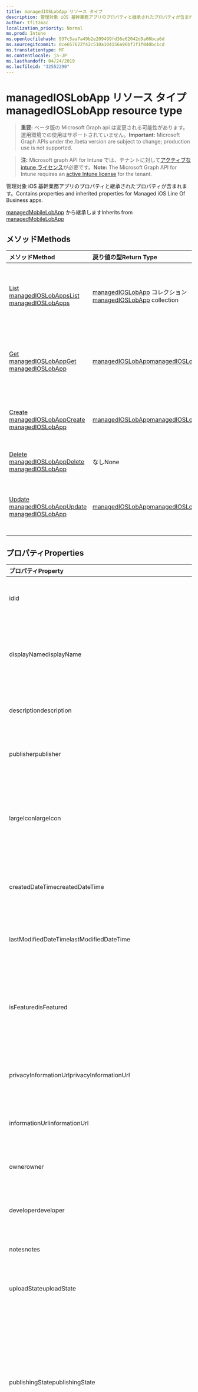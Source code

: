 ```yaml
---
title: managedIOSLobApp リソース タイプ
description: 管理対象 iOS 基幹業務アプリのプロパティと継承されたプロパティが含まれます。
author: tfitzmac
localization_priority: Normal
ms.prod: Intune
ms.openlocfilehash: 937c5aa7a49b2e209499fd36e62042d9a06bca6d
ms.sourcegitcommit: 0ce657622f42c510a104156a96bf1f1f040bc1cd
ms.translationtype: MT
ms.contentlocale: ja-JP
ms.lasthandoff: 04/24/2019
ms.locfileid: "32552290"
---
```

# <a name="managedioslobapp-resource-type"></a><span data-ttu-id="0719f-103">managedIOSLobApp リソース タイプ</span><span class="sxs-lookup"><span data-stu-id="0719f-103">managedIOSLobApp resource type</span></span>

> <span data-ttu-id="0719f-104">**重要:** ベータ版の Microsoft Graph api は変更される可能性があります。運用環境での使用はサポートされていません。</span><span class="sxs-lookup"><span data-stu-id="0719f-104">**Important:** Microsoft Graph APIs under the /beta version are subject to change; production use is not supported.</span></span>

> <span data-ttu-id="0719f-105">**注:** Microsoft graph API for Intune では、テナントに対して[アクティブな intune ライセンス](https://go.microsoft.com/fwlink/?linkid=839381)が必要です。</span><span class="sxs-lookup"><span data-stu-id="0719f-105">**Note:** The Microsoft Graph API for Intune requires an [active Intune license](https://go.microsoft.com/fwlink/?linkid=839381) for the tenant.</span></span>

<span data-ttu-id="0719f-106">管理対象 iOS 基幹業務アプリのプロパティと継承されたプロパティが含まれます。</span><span class="sxs-lookup"><span data-stu-id="0719f-106">Contains properties and inherited properties for Managed iOS Line Of Business apps.</span></span>


<span data-ttu-id="0719f-107">[managedMobileLobApp](../resources/intune-apps-managedmobilelobapp.md) から継承します</span><span class="sxs-lookup"><span data-stu-id="0719f-107">Inherits from [managedMobileLobApp](../resources/intune-apps-managedmobilelobapp.md)</span></span>

## <a name="methods"></a><span data-ttu-id="0719f-108">メソッド</span><span class="sxs-lookup"><span data-stu-id="0719f-108">Methods</span></span>
|<span data-ttu-id="0719f-109">メソッド</span><span class="sxs-lookup"><span data-stu-id="0719f-109">Method</span></span>|<span data-ttu-id="0719f-110">戻り値の型</span><span class="sxs-lookup"><span data-stu-id="0719f-110">Return Type</span></span>|<span data-ttu-id="0719f-111">説明</span><span class="sxs-lookup"><span data-stu-id="0719f-111">Description</span></span>|
|:---|:---|:---|
|[<span data-ttu-id="0719f-112">List managedIOSLobApps</span><span class="sxs-lookup"><span data-stu-id="0719f-112">List managedIOSLobApps</span></span>](../api/intune-apps-managedioslobapp-list.md)|<span data-ttu-id="0719f-113">[managedIOSLobApp](../resources/intune-apps-managedioslobapp.md) コレクション</span><span class="sxs-lookup"><span data-stu-id="0719f-113">[managedIOSLobApp](../resources/intune-apps-managedioslobapp.md) collection</span></span>|<span data-ttu-id="0719f-114">[managedIOSLobApp](../resources/intune-apps-managedioslobapp.md) オブジェクトのプロパティとリレーションシップをリストします。</span><span class="sxs-lookup"><span data-stu-id="0719f-114">List properties and relationships of the [managedIOSLobApp](../resources/intune-apps-managedioslobapp.md) objects.</span></span>|
|[<span data-ttu-id="0719f-115">Get managedIOSLobApp</span><span class="sxs-lookup"><span data-stu-id="0719f-115">Get managedIOSLobApp</span></span>](../api/intune-apps-managedioslobapp-get.md)|[<span data-ttu-id="0719f-116">managedIOSLobApp</span><span class="sxs-lookup"><span data-stu-id="0719f-116">managedIOSLobApp</span></span>](../resources/intune-apps-managedioslobapp.md)|<span data-ttu-id="0719f-117">[managedIOSLobApp](../resources/intune-apps-managedioslobapp.md) オブジェクトのプロパティとリレーションシップを読み取ります。</span><span class="sxs-lookup"><span data-stu-id="0719f-117">Read properties and relationships of the [managedIOSLobApp](../resources/intune-apps-managedioslobapp.md) object.</span></span>|
|[<span data-ttu-id="0719f-118">Create managedIOSLobApp</span><span class="sxs-lookup"><span data-stu-id="0719f-118">Create managedIOSLobApp</span></span>](../api/intune-apps-managedioslobapp-create.md)|[<span data-ttu-id="0719f-119">managedIOSLobApp</span><span class="sxs-lookup"><span data-stu-id="0719f-119">managedIOSLobApp</span></span>](../resources/intune-apps-managedioslobapp.md)|<span data-ttu-id="0719f-120">新しい [managedIOSLobApp](../resources/intune-apps-managedioslobapp.md) オブジェクトを作成します。</span><span class="sxs-lookup"><span data-stu-id="0719f-120">Create a new [managedIOSLobApp](../resources/intune-apps-managedioslobapp.md) object.</span></span>|
|[<span data-ttu-id="0719f-121">Delete managedIOSLobApp</span><span class="sxs-lookup"><span data-stu-id="0719f-121">Delete managedIOSLobApp</span></span>](../api/intune-apps-managedioslobapp-delete.md)|<span data-ttu-id="0719f-122">なし</span><span class="sxs-lookup"><span data-stu-id="0719f-122">None</span></span>|<span data-ttu-id="0719f-123">[managedIOSLobApp](../resources/intune-apps-managedioslobapp.md) を削除します。</span><span class="sxs-lookup"><span data-stu-id="0719f-123">Deletes a [managedIOSLobApp](../resources/intune-apps-managedioslobapp.md).</span></span>|
|[<span data-ttu-id="0719f-124">Update managedIOSLobApp</span><span class="sxs-lookup"><span data-stu-id="0719f-124">Update managedIOSLobApp</span></span>](../api/intune-apps-managedioslobapp-update.md)|[<span data-ttu-id="0719f-125">managedIOSLobApp</span><span class="sxs-lookup"><span data-stu-id="0719f-125">managedIOSLobApp</span></span>](../resources/intune-apps-managedioslobapp.md)|<span data-ttu-id="0719f-126">[managedIOSLobApp](../resources/intune-apps-managedioslobapp.md) オブジェクトのプロパティを更新します。</span><span class="sxs-lookup"><span data-stu-id="0719f-126">Update the properties of a [managedIOSLobApp](../resources/intune-apps-managedioslobapp.md) object.</span></span>|

## <a name="properties"></a><span data-ttu-id="0719f-127">プロパティ</span><span class="sxs-lookup"><span data-stu-id="0719f-127">Properties</span></span>
|<span data-ttu-id="0719f-128">プロパティ</span><span class="sxs-lookup"><span data-stu-id="0719f-128">Property</span></span>|<span data-ttu-id="0719f-129">型</span><span class="sxs-lookup"><span data-stu-id="0719f-129">Type</span></span>|<span data-ttu-id="0719f-130">説明</span><span class="sxs-lookup"><span data-stu-id="0719f-130">Description</span></span>|
|:---|:---|:---|
|<span data-ttu-id="0719f-131">id</span><span class="sxs-lookup"><span data-stu-id="0719f-131">id</span></span>|<span data-ttu-id="0719f-132">文字列型 (String)</span><span class="sxs-lookup"><span data-stu-id="0719f-132">String</span></span>|<span data-ttu-id="0719f-133">エンティティのキー。</span><span class="sxs-lookup"><span data-stu-id="0719f-133">Key of the entity.</span></span> <span data-ttu-id="0719f-134">[mobileApp](../resources/intune-apps-mobileapp.md) から継承します</span><span class="sxs-lookup"><span data-stu-id="0719f-134">Inherited from [mobileApp](../resources/intune-apps-mobileapp.md)</span></span>|
|<span data-ttu-id="0719f-135">displayName</span><span class="sxs-lookup"><span data-stu-id="0719f-135">displayName</span></span>|<span data-ttu-id="0719f-136">String</span><span class="sxs-lookup"><span data-stu-id="0719f-136">String</span></span>|<span data-ttu-id="0719f-137">管理者が提供またはインポートしたアプリのタイトル。</span><span class="sxs-lookup"><span data-stu-id="0719f-137">The admin provided or imported title of the app.</span></span> <span data-ttu-id="0719f-138">[mobileApp](../resources/intune-apps-mobileapp.md) から継承します</span><span class="sxs-lookup"><span data-stu-id="0719f-138">Inherited from [mobileApp](../resources/intune-apps-mobileapp.md)</span></span>|
|<span data-ttu-id="0719f-139">description</span><span class="sxs-lookup"><span data-stu-id="0719f-139">description</span></span>|<span data-ttu-id="0719f-140">String</span><span class="sxs-lookup"><span data-stu-id="0719f-140">String</span></span>|<span data-ttu-id="0719f-141">アプリの説明。</span><span class="sxs-lookup"><span data-stu-id="0719f-141">The description of the app.</span></span> <span data-ttu-id="0719f-142">[mobileApp](../resources/intune-apps-mobileapp.md) から継承します</span><span class="sxs-lookup"><span data-stu-id="0719f-142">Inherited from [mobileApp](../resources/intune-apps-mobileapp.md)</span></span>|
|<span data-ttu-id="0719f-143">publisher</span><span class="sxs-lookup"><span data-stu-id="0719f-143">publisher</span></span>|<span data-ttu-id="0719f-144">String</span><span class="sxs-lookup"><span data-stu-id="0719f-144">String</span></span>|<span data-ttu-id="0719f-145">アプリの発行元。</span><span class="sxs-lookup"><span data-stu-id="0719f-145">The publisher of the app.</span></span> <span data-ttu-id="0719f-146">[mobileApp](../resources/intune-apps-mobileapp.md) から継承します</span><span class="sxs-lookup"><span data-stu-id="0719f-146">Inherited from [mobileApp](../resources/intune-apps-mobileapp.md)</span></span>|
|<span data-ttu-id="0719f-147">largeIcon</span><span class="sxs-lookup"><span data-stu-id="0719f-147">largeIcon</span></span>|[<span data-ttu-id="0719f-148">mimeContent</span><span class="sxs-lookup"><span data-stu-id="0719f-148">mimeContent</span></span>](../resources/intune-shared-mimecontent.md)|<span data-ttu-id="0719f-149">アプリの詳細に表示され、アイコンのアップロードに使用される大きいアイコン。</span><span class="sxs-lookup"><span data-stu-id="0719f-149">The large icon, to be displayed in the app details and used for upload of the icon.</span></span> <span data-ttu-id="0719f-150">[mobileApp](../resources/intune-apps-mobileapp.md) から継承します</span><span class="sxs-lookup"><span data-stu-id="0719f-150">Inherited from [mobileApp](../resources/intune-apps-mobileapp.md)</span></span>|
|<span data-ttu-id="0719f-151">createdDateTime</span><span class="sxs-lookup"><span data-stu-id="0719f-151">createdDateTime</span></span>|<span data-ttu-id="0719f-152">DateTimeOffset</span><span class="sxs-lookup"><span data-stu-id="0719f-152">DateTimeOffset</span></span>|<span data-ttu-id="0719f-153">アプリが作成された日時。</span><span class="sxs-lookup"><span data-stu-id="0719f-153">The date and time the app was created.</span></span> <span data-ttu-id="0719f-154">[mobileApp](../resources/intune-apps-mobileapp.md) から継承します</span><span class="sxs-lookup"><span data-stu-id="0719f-154">Inherited from [mobileApp](../resources/intune-apps-mobileapp.md)</span></span>|
|<span data-ttu-id="0719f-155">lastModifiedDateTime</span><span class="sxs-lookup"><span data-stu-id="0719f-155">lastModifiedDateTime</span></span>|<span data-ttu-id="0719f-156">DateTimeOffset</span><span class="sxs-lookup"><span data-stu-id="0719f-156">DateTimeOffset</span></span>|<span data-ttu-id="0719f-157">アプリが最後に変更された日時。</span><span class="sxs-lookup"><span data-stu-id="0719f-157">The date and time the app was last modified.</span></span> <span data-ttu-id="0719f-158">[mobileApp](../resources/intune-apps-mobileapp.md) から継承します</span><span class="sxs-lookup"><span data-stu-id="0719f-158">Inherited from [mobileApp](../resources/intune-apps-mobileapp.md)</span></span>|
|<span data-ttu-id="0719f-159">isFeatured</span><span class="sxs-lookup"><span data-stu-id="0719f-159">isFeatured</span></span>|<span data-ttu-id="0719f-160">Boolean</span><span class="sxs-lookup"><span data-stu-id="0719f-160">Boolean</span></span>|<span data-ttu-id="0719f-161">アプリが管理者のおすすめとしてマークされたかどうかを示す値。[mobileApp](../resources/intune-apps-mobileapp.md) から継承します</span><span class="sxs-lookup"><span data-stu-id="0719f-161">The value indicating whether the app is marked as featured by the admin. Inherited from [mobileApp](../resources/intune-apps-mobileapp.md)</span></span>|
|<span data-ttu-id="0719f-162">privacyInformationUrl</span><span class="sxs-lookup"><span data-stu-id="0719f-162">privacyInformationUrl</span></span>|<span data-ttu-id="0719f-163">String</span><span class="sxs-lookup"><span data-stu-id="0719f-163">String</span></span>|<span data-ttu-id="0719f-164">プライバシーに関する声明の URL。</span><span class="sxs-lookup"><span data-stu-id="0719f-164">The privacy statement Url.</span></span> <span data-ttu-id="0719f-165">[mobileApp](../resources/intune-apps-mobileapp.md) から継承します</span><span class="sxs-lookup"><span data-stu-id="0719f-165">Inherited from [mobileApp](../resources/intune-apps-mobileapp.md)</span></span>|
|<span data-ttu-id="0719f-166">informationUrl</span><span class="sxs-lookup"><span data-stu-id="0719f-166">informationUrl</span></span>|<span data-ttu-id="0719f-167">String</span><span class="sxs-lookup"><span data-stu-id="0719f-167">String</span></span>|<span data-ttu-id="0719f-168">詳細情報の URL。</span><span class="sxs-lookup"><span data-stu-id="0719f-168">The more information Url.</span></span> <span data-ttu-id="0719f-169">[mobileApp](../resources/intune-apps-mobileapp.md) から継承します</span><span class="sxs-lookup"><span data-stu-id="0719f-169">Inherited from [mobileApp](../resources/intune-apps-mobileapp.md)</span></span>|
|<span data-ttu-id="0719f-170">owner</span><span class="sxs-lookup"><span data-stu-id="0719f-170">owner</span></span>|<span data-ttu-id="0719f-171">String</span><span class="sxs-lookup"><span data-stu-id="0719f-171">String</span></span>|<span data-ttu-id="0719f-172">アプリの所有者。</span><span class="sxs-lookup"><span data-stu-id="0719f-172">The owner of the app.</span></span> <span data-ttu-id="0719f-173">[mobileApp](../resources/intune-apps-mobileapp.md) から継承します</span><span class="sxs-lookup"><span data-stu-id="0719f-173">Inherited from [mobileApp](../resources/intune-apps-mobileapp.md)</span></span>|
|<span data-ttu-id="0719f-174">developer</span><span class="sxs-lookup"><span data-stu-id="0719f-174">developer</span></span>|<span data-ttu-id="0719f-175">String</span><span class="sxs-lookup"><span data-stu-id="0719f-175">String</span></span>|<span data-ttu-id="0719f-176">アプリの開発者。</span><span class="sxs-lookup"><span data-stu-id="0719f-176">The developer of the app.</span></span> <span data-ttu-id="0719f-177">[mobileApp](../resources/intune-apps-mobileapp.md) から継承します</span><span class="sxs-lookup"><span data-stu-id="0719f-177">Inherited from [mobileApp](../resources/intune-apps-mobileapp.md)</span></span>|
|<span data-ttu-id="0719f-178">notes</span><span class="sxs-lookup"><span data-stu-id="0719f-178">notes</span></span>|<span data-ttu-id="0719f-179">String</span><span class="sxs-lookup"><span data-stu-id="0719f-179">String</span></span>|<span data-ttu-id="0719f-180">アプリ用のメモ。</span><span class="sxs-lookup"><span data-stu-id="0719f-180">Notes for the app.</span></span> <span data-ttu-id="0719f-181">[mobileApp](../resources/intune-apps-mobileapp.md) から継承します</span><span class="sxs-lookup"><span data-stu-id="0719f-181">Inherited from [mobileApp](../resources/intune-apps-mobileapp.md)</span></span>|
|<span data-ttu-id="0719f-182">uploadState</span><span class="sxs-lookup"><span data-stu-id="0719f-182">uploadState</span></span>|<span data-ttu-id="0719f-183">Int32</span><span class="sxs-lookup"><span data-stu-id="0719f-183">Int32</span></span>|<span data-ttu-id="0719f-184">アップロード状態。</span><span class="sxs-lookup"><span data-stu-id="0719f-184">The upload state.</span></span> <span data-ttu-id="0719f-185">[mobileApp](../resources/intune-apps-mobileapp.md) から継承します</span><span class="sxs-lookup"><span data-stu-id="0719f-185">Inherited from [mobileApp](../resources/intune-apps-mobileapp.md)</span></span>|
|<span data-ttu-id="0719f-186">publishingState</span><span class="sxs-lookup"><span data-stu-id="0719f-186">publishingState</span></span>|[<span data-ttu-id="0719f-187">mobileAppPublishingState</span><span class="sxs-lookup"><span data-stu-id="0719f-187">mobileAppPublishingState</span></span>](../resources/intune-apps-mobileapppublishingstate.md)|<span data-ttu-id="0719f-188">アプリの発行の状態。</span><span class="sxs-lookup"><span data-stu-id="0719f-188">The publishing state for the app.</span></span> <span data-ttu-id="0719f-189">アプリが発行されていない限り、アプリを割り当てることができません。</span><span class="sxs-lookup"><span data-stu-id="0719f-189">The app cannot be assigned unless the app is published.</span></span> <span data-ttu-id="0719f-190">[mobileApp](../resources/intune-apps-mobileapp.md)から継承されます。</span><span class="sxs-lookup"><span data-stu-id="0719f-190">Inherited from [mobileApp](../resources/intune-apps-mobileapp.md).</span></span> <span data-ttu-id="0719f-191">使用可能な値は、`notPublished`、`processing`、`published` です。</span><span class="sxs-lookup"><span data-stu-id="0719f-191">Possible values are: `notPublished`, `processing`, `published`.</span></span>|
|<span data-ttu-id="0719f-192">isAssigned</span><span class="sxs-lookup"><span data-stu-id="0719f-192">isAssigned</span></span>|<span data-ttu-id="0719f-193">Boolean</span><span class="sxs-lookup"><span data-stu-id="0719f-193">Boolean</span></span>|<span data-ttu-id="0719f-194">アプリが少なくとも1つのグループに割り当てられているかどうかを示す値。</span><span class="sxs-lookup"><span data-stu-id="0719f-194">The value indicating whether the app is assigned to at least one group.</span></span> <span data-ttu-id="0719f-195">[mobileApp](../resources/intune-apps-mobileapp.md) から継承します</span><span class="sxs-lookup"><span data-stu-id="0719f-195">Inherited from [mobileApp](../resources/intune-apps-mobileapp.md)</span></span>|
|<span data-ttu-id="0719f-196">roleScopeTagIds</span><span class="sxs-lookup"><span data-stu-id="0719f-196">roleScopeTagIds</span></span>|<span data-ttu-id="0719f-197">String collection</span><span class="sxs-lookup"><span data-stu-id="0719f-197">String collection</span></span>|<span data-ttu-id="0719f-198">このモバイルアプリの範囲タグ id のリスト。</span><span class="sxs-lookup"><span data-stu-id="0719f-198">List of scope tag ids for this mobile app.</span></span> <span data-ttu-id="0719f-199">[mobileApp](../resources/intune-apps-mobileapp.md) から継承します</span><span class="sxs-lookup"><span data-stu-id="0719f-199">Inherited from [mobileApp](../resources/intune-apps-mobileapp.md)</span></span>|
|<span data-ttu-id="0719f-200">dependentappcount</span><span class="sxs-lookup"><span data-stu-id="0719f-200">dependentAppCount</span></span>|<span data-ttu-id="0719f-201">Int32</span><span class="sxs-lookup"><span data-stu-id="0719f-201">Int32</span></span>|<span data-ttu-id="0719f-202">子アプリが持つ依存関係の合計数。</span><span class="sxs-lookup"><span data-stu-id="0719f-202">The total number of dependencies the child app has.</span></span> <span data-ttu-id="0719f-203">[mobileApp](../resources/intune-apps-mobileapp.md) から継承します</span><span class="sxs-lookup"><span data-stu-id="0719f-203">Inherited from [mobileApp](../resources/intune-apps-mobileapp.md)</span></span>|
|<span data-ttu-id="0719f-204">appAvailability</span><span class="sxs-lookup"><span data-stu-id="0719f-204">appAvailability</span></span>|[<span data-ttu-id="0719f-205">managedappavailability</span><span class="sxs-lookup"><span data-stu-id="0719f-205">managedAppAvailability</span></span>](../resources/intune-apps-managedappavailability.md)|<span data-ttu-id="0719f-206">アプリケーションの可用性。</span><span class="sxs-lookup"><span data-stu-id="0719f-206">The Application's availability.</span></span> <span data-ttu-id="0719f-207">[managedapp](../resources/intune-apps-managedapp.md)から継承されます。</span><span class="sxs-lookup"><span data-stu-id="0719f-207">Inherited from [managedApp](../resources/intune-apps-managedapp.md).</span></span> <span data-ttu-id="0719f-208">可能な値は、`global`、`lineOfBusiness` です。</span><span class="sxs-lookup"><span data-stu-id="0719f-208">Possible values are: `global`, `lineOfBusiness`.</span></span>|
|<span data-ttu-id="0719f-209">version</span><span class="sxs-lookup"><span data-stu-id="0719f-209">version</span></span>|<span data-ttu-id="0719f-210">String</span><span class="sxs-lookup"><span data-stu-id="0719f-210">String</span></span>|<span data-ttu-id="0719f-211">アプリケーションのバージョン。</span><span class="sxs-lookup"><span data-stu-id="0719f-211">The Application's version.</span></span> <span data-ttu-id="0719f-212">[managedApp](../resources/intune-apps-managedapp.md) から継承します</span><span class="sxs-lookup"><span data-stu-id="0719f-212">Inherited from [managedApp](../resources/intune-apps-managedapp.md)</span></span>|
|<span data-ttu-id="0719f-213">committedContentVersion</span><span class="sxs-lookup"><span data-stu-id="0719f-213">committedContentVersion</span></span>|<span data-ttu-id="0719f-214">String</span><span class="sxs-lookup"><span data-stu-id="0719f-214">String</span></span>|<span data-ttu-id="0719f-215">内部にコミットされたコンテンツのバージョン。</span><span class="sxs-lookup"><span data-stu-id="0719f-215">The internal committed content version.</span></span> <span data-ttu-id="0719f-216">[managedMobileLobApp](../resources/intune-apps-managedmobilelobapp.md) から継承します</span><span class="sxs-lookup"><span data-stu-id="0719f-216">Inherited from [managedMobileLobApp](../resources/intune-apps-managedmobilelobapp.md)</span></span>|
|<span data-ttu-id="0719f-217">fileName</span><span class="sxs-lookup"><span data-stu-id="0719f-217">fileName</span></span>|<span data-ttu-id="0719f-218">String</span><span class="sxs-lookup"><span data-stu-id="0719f-218">String</span></span>|<span data-ttu-id="0719f-219">メインの LOB アプリケーションのファイル名。</span><span class="sxs-lookup"><span data-stu-id="0719f-219">The name of the main Lob application file.</span></span> <span data-ttu-id="0719f-220">[managedMobileLobApp](../resources/intune-apps-managedmobilelobapp.md) から継承します</span><span class="sxs-lookup"><span data-stu-id="0719f-220">Inherited from [managedMobileLobApp](../resources/intune-apps-managedmobilelobapp.md)</span></span>|
|<span data-ttu-id="0719f-221">size</span><span class="sxs-lookup"><span data-stu-id="0719f-221">size</span></span>|<span data-ttu-id="0719f-222">Int64</span><span class="sxs-lookup"><span data-stu-id="0719f-222">Int64</span></span>|<span data-ttu-id="0719f-223">アップロードされたすべてのファイルを含む合計サイズ。</span><span class="sxs-lookup"><span data-stu-id="0719f-223">The total size, including all uploaded files.</span></span> <span data-ttu-id="0719f-224">[managedMobileLobApp](../resources/intune-apps-managedmobilelobapp.md) から継承します</span><span class="sxs-lookup"><span data-stu-id="0719f-224">Inherited from [managedMobileLobApp](../resources/intune-apps-managedmobilelobapp.md)</span></span>|
|<span data-ttu-id="0719f-225">bundleId</span><span class="sxs-lookup"><span data-stu-id="0719f-225">bundleId</span></span>|<span data-ttu-id="0719f-226">文字列型 (String)</span><span class="sxs-lookup"><span data-stu-id="0719f-226">String</span></span>|<span data-ttu-id="0719f-227">ID 名。</span><span class="sxs-lookup"><span data-stu-id="0719f-227">The Identity Name.</span></span>|
|<span data-ttu-id="0719f-228">applicableDeviceType</span><span class="sxs-lookup"><span data-stu-id="0719f-228">applicableDeviceType</span></span>|[<span data-ttu-id="0719f-229">iosDeviceType</span><span class="sxs-lookup"><span data-stu-id="0719f-229">iosDeviceType</span></span>](../resources/intune-apps-iosdevicetype.md)|<span data-ttu-id="0719f-230">このアプリを実行できる iOS アーキテクチャ。</span><span class="sxs-lookup"><span data-stu-id="0719f-230">The iOS architecture for which this app can run on.</span></span>|
|<span data-ttu-id="0719f-231">minimumSupportedOperatingSystem</span><span class="sxs-lookup"><span data-stu-id="0719f-231">minimumSupportedOperatingSystem</span></span>|[<span data-ttu-id="0719f-232">iosMinimumOperatingSystem</span><span class="sxs-lookup"><span data-stu-id="0719f-232">iosMinimumOperatingSystem</span></span>](../resources/intune-apps-iosminimumoperatingsystem.md)|<span data-ttu-id="0719f-233">該当するオペレーティング システムの最小の値。</span><span class="sxs-lookup"><span data-stu-id="0719f-233">The value for the minimum applicable operating system.</span></span>|
|<span data-ttu-id="0719f-234">expirationDateTime</span><span class="sxs-lookup"><span data-stu-id="0719f-234">expirationDateTime</span></span>|<span data-ttu-id="0719f-235">DateTimeOffset</span><span class="sxs-lookup"><span data-stu-id="0719f-235">DateTimeOffset</span></span>|<span data-ttu-id="0719f-236">有効期限。</span><span class="sxs-lookup"><span data-stu-id="0719f-236">The expiration time.</span></span>|
|<span data-ttu-id="0719f-237">VersionNumber</span><span class="sxs-lookup"><span data-stu-id="0719f-237">versionNumber</span></span>|<span data-ttu-id="0719f-238">String</span><span class="sxs-lookup"><span data-stu-id="0719f-238">String</span></span>|<span data-ttu-id="0719f-239">管理対象 iOS 基幹業務 (LoB) アプリのバージョン番号。</span><span class="sxs-lookup"><span data-stu-id="0719f-239">The version number of managed iOS Line of Business (LoB) app.</span></span>|
|<span data-ttu-id="0719f-240">buildNumber</span><span class="sxs-lookup"><span data-stu-id="0719f-240">buildNumber</span></span>|<span data-ttu-id="0719f-241">String</span><span class="sxs-lookup"><span data-stu-id="0719f-241">String</span></span>|<span data-ttu-id="0719f-242">管理対象 iOS 基幹業務 (LoB) アプリのビルド番号。</span><span class="sxs-lookup"><span data-stu-id="0719f-242">The build number of managed iOS Line of Business (LoB) app.</span></span>|
|<span data-ttu-id="0719f-243">identityVersion</span><span class="sxs-lookup"><span data-stu-id="0719f-243">identityVersion</span></span>|<span data-ttu-id="0719f-244">String</span><span class="sxs-lookup"><span data-stu-id="0719f-244">String</span></span>|<span data-ttu-id="0719f-245">ID のバージョン。</span><span class="sxs-lookup"><span data-stu-id="0719f-245">The identity version.</span></span>|

## <a name="relationships"></a><span data-ttu-id="0719f-246">リレーションシップ</span><span class="sxs-lookup"><span data-stu-id="0719f-246">Relationships</span></span>
|<span data-ttu-id="0719f-247">リレーションシップ</span><span class="sxs-lookup"><span data-stu-id="0719f-247">Relationship</span></span>|<span data-ttu-id="0719f-248">型</span><span class="sxs-lookup"><span data-stu-id="0719f-248">Type</span></span>|<span data-ttu-id="0719f-249">説明</span><span class="sxs-lookup"><span data-stu-id="0719f-249">Description</span></span>|
|:---|:---|:---|
|<span data-ttu-id="0719f-250">categories</span><span class="sxs-lookup"><span data-stu-id="0719f-250">categories</span></span>|<span data-ttu-id="0719f-251">[mobileAppCategory](../resources/intune-apps-mobileappcategory.md) コレクション</span><span class="sxs-lookup"><span data-stu-id="0719f-251">[mobileAppCategory](../resources/intune-apps-mobileappcategory.md) collection</span></span>|<span data-ttu-id="0719f-252">このアプリのカテゴリのリスト。</span><span class="sxs-lookup"><span data-stu-id="0719f-252">The list of categories for this app.</span></span> <span data-ttu-id="0719f-253">[mobileApp](../resources/intune-apps-mobileapp.md) から継承します</span><span class="sxs-lookup"><span data-stu-id="0719f-253">Inherited from [mobileApp](../resources/intune-apps-mobileapp.md)</span></span>|
|<span data-ttu-id="0719f-254">assignments</span><span class="sxs-lookup"><span data-stu-id="0719f-254">assignments</span></span>|<span data-ttu-id="0719f-255">[mobileAppAssignment](../resources/intune-apps-mobileappassignment.md) コレクション</span><span class="sxs-lookup"><span data-stu-id="0719f-255">[mobileAppAssignment](../resources/intune-apps-mobileappassignment.md) collection</span></span>|<span data-ttu-id="0719f-256">このモバイル アプリのグループ割り当てのリスト。</span><span class="sxs-lookup"><span data-stu-id="0719f-256">The list of group assignments for this mobile app.</span></span> <span data-ttu-id="0719f-257">[mobileApp](../resources/intune-apps-mobileapp.md) から継承します</span><span class="sxs-lookup"><span data-stu-id="0719f-257">Inherited from [mobileApp](../resources/intune-apps-mobileapp.md)</span></span>|
|<span data-ttu-id="0719f-258">installSummary</span><span class="sxs-lookup"><span data-stu-id="0719f-258">installSummary</span></span>|[<span data-ttu-id="0719f-259">mobileAppInstallSummary</span><span class="sxs-lookup"><span data-stu-id="0719f-259">mobileAppInstallSummary</span></span>](../resources/intune-apps-mobileappinstallsummary.md)|<span data-ttu-id="0719f-260">モバイル アプリ インストール概要です。</span><span class="sxs-lookup"><span data-stu-id="0719f-260">Mobile App Install Summary.</span></span> <span data-ttu-id="0719f-261">[mobileApp](../resources/intune-apps-mobileapp.md) から継承します</span><span class="sxs-lookup"><span data-stu-id="0719f-261">Inherited from [mobileApp](../resources/intune-apps-mobileapp.md)</span></span>|
|<span data-ttu-id="0719f-262">deviceStatuses</span><span class="sxs-lookup"><span data-stu-id="0719f-262">deviceStatuses</span></span>|<span data-ttu-id="0719f-263">[mobileAppInstallStatus](../resources/intune-apps-mobileappinstallstatus.md)コレクション</span><span class="sxs-lookup"><span data-stu-id="0719f-263">[mobileAppInstallStatus](../resources/intune-apps-mobileappinstallstatus.md) collection</span></span>|<span data-ttu-id="0719f-264">このモバイルアプリのインストール状態のリスト。</span><span class="sxs-lookup"><span data-stu-id="0719f-264">The list of installation states for this mobile app.</span></span> <span data-ttu-id="0719f-265">[mobileApp](../resources/intune-apps-mobileapp.md) から継承します</span><span class="sxs-lookup"><span data-stu-id="0719f-265">Inherited from [mobileApp](../resources/intune-apps-mobileapp.md)</span></span>|
|<span data-ttu-id="0719f-266">userStatuses</span><span class="sxs-lookup"><span data-stu-id="0719f-266">userStatuses</span></span>|<span data-ttu-id="0719f-267">[userappinstallstatus](../resources/intune-apps-userappinstallstatus.md)コレクション</span><span class="sxs-lookup"><span data-stu-id="0719f-267">[userAppInstallStatus](../resources/intune-apps-userappinstallstatus.md) collection</span></span>|<span data-ttu-id="0719f-268">このモバイルアプリのインストール状態のリスト。</span><span class="sxs-lookup"><span data-stu-id="0719f-268">The list of installation states for this mobile app.</span></span> <span data-ttu-id="0719f-269">[mobileApp](../resources/intune-apps-mobileapp.md) から継承します</span><span class="sxs-lookup"><span data-stu-id="0719f-269">Inherited from [mobileApp](../resources/intune-apps-mobileapp.md)</span></span>|
|<span data-ttu-id="0719f-270">関連性</span><span class="sxs-lookup"><span data-stu-id="0719f-270">relationships</span></span>|<span data-ttu-id="0719f-271">[mobileAppRelationship](../resources/intune-apps-mobileapprelationship.md)コレクション</span><span class="sxs-lookup"><span data-stu-id="0719f-271">[mobileAppRelationship](../resources/intune-apps-mobileapprelationship.md) collection</span></span>|<span data-ttu-id="0719f-272">このモバイルアプリのリレーションシップのリスト。</span><span class="sxs-lookup"><span data-stu-id="0719f-272">List of relationships for this mobile app.</span></span> <span data-ttu-id="0719f-273">[mobileApp](../resources/intune-apps-mobileapp.md) から継承します</span><span class="sxs-lookup"><span data-stu-id="0719f-273">Inherited from [mobileApp](../resources/intune-apps-mobileapp.md)</span></span>|
|<span data-ttu-id="0719f-274">contentVersions</span><span class="sxs-lookup"><span data-stu-id="0719f-274">contentVersions</span></span>|<span data-ttu-id="0719f-275">[mobileAppContent](../resources/intune-apps-mobileappcontent.md) コレクション</span><span class="sxs-lookup"><span data-stu-id="0719f-275">[mobileAppContent](../resources/intune-apps-mobileappcontent.md) collection</span></span>|<span data-ttu-id="0719f-276">このアプリのコンテンツのバージョンのリスト。</span><span class="sxs-lookup"><span data-stu-id="0719f-276">The list of content versions for this app.</span></span> <span data-ttu-id="0719f-277">[managedMobileLobApp](../resources/intune-apps-managedmobilelobapp.md) から継承します</span><span class="sxs-lookup"><span data-stu-id="0719f-277">Inherited from [managedMobileLobApp](../resources/intune-apps-managedmobilelobapp.md)</span></span>|

## <a name="json-representation"></a><span data-ttu-id="0719f-278">JSON 表記</span><span class="sxs-lookup"><span data-stu-id="0719f-278">JSON Representation</span></span>
<span data-ttu-id="0719f-279">以下は、リソースの JSON 表記です。</span><span class="sxs-lookup"><span data-stu-id="0719f-279">Here is a JSON representation of the resource.</span></span>
<!-- {
  "blockType": "resource",
  "keyProperty": "id",
  "@odata.type": "microsoft.graph.managedIOSLobApp"
}
-->
``` json
{
  "@odata.type": "#microsoft.graph.managedIOSLobApp",
  "id": "String (identifier)",
  "displayName": "String",
  "description": "String",
  "publisher": "String",
  "largeIcon": {
    "@odata.type": "microsoft.graph.mimeContent",
    "type": "String",
    "value": "binary"
  },
  "createdDateTime": "String (timestamp)",
  "lastModifiedDateTime": "String (timestamp)",
  "isFeatured": true,
  "privacyInformationUrl": "String",
  "informationUrl": "String",
  "owner": "String",
  "developer": "String",
  "notes": "String",
  "uploadState": 1024,
  "publishingState": "String",
  "isAssigned": true,
  "roleScopeTagIds": [
    "String"
  ],
  "dependentAppCount": 1024,
  "appAvailability": "String",
  "version": "String",
  "committedContentVersion": "String",
  "fileName": "String",
  "size": 1024,
  "bundleId": "String",
  "applicableDeviceType": {
    "@odata.type": "microsoft.graph.iosDeviceType",
    "iPad": true,
    "iPhoneAndIPod": true
  },
  "minimumSupportedOperatingSystem": {
    "@odata.type": "microsoft.graph.iosMinimumOperatingSystem",
    "v8_0": true,
    "v9_0": true,
    "v10_0": true,
    "v11_0": true,
    "v12_0": true
  },
  "expirationDateTime": "String (timestamp)",
  "versionNumber": "String",
  "buildNumber": "String",
  "identityVersion": "String"
}
```





